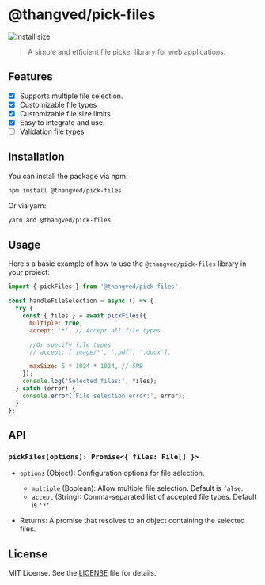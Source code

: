 # @thangved/pick-files

[![install size](https://packagephobia.com/badge?p=@thangved/pick-files)](https://packagephobia.com/result?p=@thangved/pick-files)

> A simple and efficient file picker library for web applications.

## Features

- [x] Supports multiple file selection.
- [x] Customizable file types
- [x] Customizable file size limits
- [x] Easy to integrate and use.
- [ ] Validation file types

## Installation

You can install the package via npm:

```bash
npm install @thangved/pick-files
```

Or via yarn:

```bash
yarn add @thangved/pick-files
```

## Usage

Here's a basic example of how to use the `@thangved/pick-files` library in your project:

```javascript
import { pickFiles } from '@thangved/pick-files';

const handleFileSelection = async () => {
  try {
    const { files } = await pickFiles({
      multiple: true,
      accept: '*', // Accept all file types

      //Or specify file types
      // accept: ['image/*', '.pdf', '.docx'],

      maxSize: 5 * 1024 * 1024, // 5MB
    });
    console.log('Selected files:', files);
  } catch (error) {
    console.error('File selection error:', error);
  }
};
```

## API

### `pickFiles(options): Promise<{ files: File[] }>`

- `options` (Object): Configuration options for file selection.
  - `multiple` (Boolean): Allow multiple file selection. Default is `false`.
  - `accept` (String): Comma-separated list of accepted file types. Default is `'*'`.

- Returns: A promise that resolves to an object containing the selected files.

## License

MIT License. See the [LICENSE](./LICENSE) file for details.
